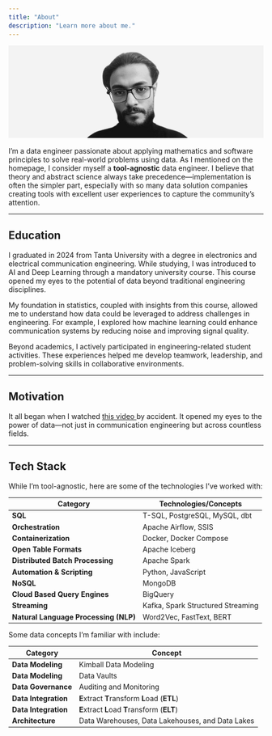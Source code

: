 ```yaml
---
title: "About"
description: "Learn more about me."
---
```

![it's me!](./me.jpeg)

I’m a data engineer passionate about applying mathematics and software principles to solve real-world problems using data.
As I mentioned on the homepage, I consider myself a **tool-agnostic** data engineer. I believe that theory and abstract science always take precedence—implementation is often the simpler part, especially with so many data solution companies creating tools with excellent user experiences to capture the community’s attention.

---

## Education  

I graduated in 2024 from Tanta University with a degree in electronics and electrical communication engineering. While studying, I was introduced to AI and Deep Learning through a mandatory university course. This course opened my eyes to the potential of data beyond traditional engineering disciplines.

My foundation in statistics, coupled with insights from this course, allowed me to understand how data could be leveraged to address challenges in engineering. For example, I explored how machine learning could enhance communication systems by reducing noise and improving signal quality.

Beyond academics, I actively participated in engineering-related student activities. These experiences helped me develop teamwork, leadership, and problem-solving skills in collaborative environments.

---

## Motivation  

It all began when I watched <a href= "https://youtu.be/7G_Kz5MOqps?si=lJQDIFXZboIh96pq" target="_blank"> this video </a> by accident. It opened my eyes to the power of data—not just in communication engineering but across countless fields.  

---

## Tech Stack  

While I’m tool-agnostic, here are some of the technologies I’ve worked with:  

| **Category**                | **Technologies/Concepts**                                                                |
|-----------------------------|------------------------------------------------------------------------------------------|
| **SQL**                           | T-SQL, PostgreSQL, MySQL, dbt                                                             |
| **Orchestration**                 | Apache Airflow, SSIS                                                                      |
| **Containerization**              | Docker, Docker Compose                                                                    |
| **Open Table Formats**            | Apache Iceberg                                                                            |
| **Distributed Batch Processing**  | Apache Spark                                                                              |
| **Automation & Scripting**        | Python, JavaScript                                                                        |
| **NoSQL**                         | MongoDB                                                                                   |
| **Cloud Based Query Engines**     | BigQuery                                                                                  |
| **Streaming**                     | Kafka, Spark Structured Streaming                                                         |
| **Natural Language Processing (NLP)** | Word2Vec, FastText, BERT                                                              |

Some data concepts I’m familiar with include:  

| **Category**            | **Concept**                                                                               |
|-------------------------|-------------------------------------------------------------------------------------------|
| **Data Modeling**           | Kimball Data Modeling                                                                     |
| **Data Modeling**           | Data Vaults                                                                               |
| **Data Governance**         | Auditing and Monitoring                                                                   |
| **Data Integration**        | **E**xtract **T**ransform **L**oad (**ETL**)                                              |
| **Data Integration**        | **E**xtract **L**oad **T**ransform (**ELT**)                                              |
| **Architecture**            | Data Warehouses, Data Lakehouses, and Data Lakes                                          |